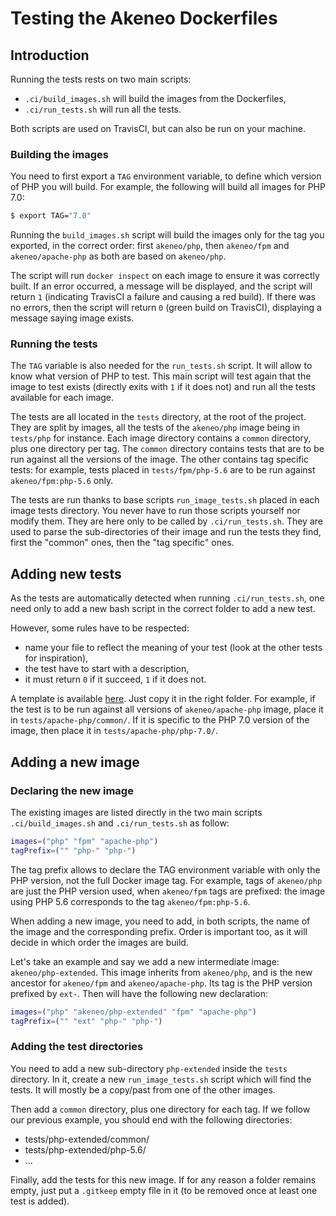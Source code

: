 # Testing the Akeneo Dockerfiles

## Introduction

Running the tests rests on two main scripts:
- `.ci/build_images.sh` will build the images from the Dockerfiles,
- `.ci/run_tests.sh` will run all the tests.

Both scripts are used on TravisCI, but can also be run on your machine.

### Building the images

You need to first export a `TAG` environment variable, to define which version of PHP you will build.
For example, the following will build all images for PHP 7.0:

```bash
$ export TAG="7.0"
```

Running the `build_images.sh` script will build the images only for the tag you exported, in the correct order:
first `akeneo/php`, then `akeneo/fpm` and `akeneo/apache-php` as both are based on `akeneo/php`.

The script will run `docker inspect` on each image to ensure it was correctly built. If an error occurred, a message
will be displayed, and the script will return `1` (indicating TravisCI a failure and causing a red build). If there
was no errors, then the script will return `0` (green build on TravisCI), displaying a message saying image exists.

### Running the tests

The `TAG` variable is also needed for the `run_tests.sh` script. It will allow to know what version of PHP to test.
This main script will test again that the image to test exists (directly exits with `1` if it does not) and run all
the tests available for each image.

The tests are all located in the `tests` directory, at the root of the project. They are split by images, all the tests
of the `akeneo/php` image being in `tests/php` for instance. Each image directory contains a `common` directory, plus
one directory per tag. The `common` directory contains tests that are to be run against all the versions of the image.
The other contains tag specific tests: for example, tests placed in `tests/fpm/php-5.6` are to be run against
`akeneo/fpm:php-5.6` only.

The tests are run thanks to base scripts `run_image_tests.sh` placed in each image tests directory. You never
have to run those scripts yourself nor modify them. They are here only to be called by `.ci/run_tests.sh`. They are
used to parse the sub-directories of their image and run the tests they find, first the "common" ones, then the "tag
specific" ones.

## Adding new tests

As the tests are automatically detected when running `.ci/run_tests.sh`, one need only to add a new bash script in the
correct folder to add a new test.

However, some rules have to be respected:
- name your file to reflect the meaning of your test (look at the other tests for inspiration),
- the test have to start with a description,
- it must return `0` if it succeed, `1` if it does not.

A template is available [here](https://github.com/akeneo/Dockerfiles/blob/master/.ci/test_template.sh). Just copy it in
the right folder. For example, if the test is to be run against all versions of `akeneo/apache-php` image, place it in
`tests/apache-php/common/`. If it is specific to the PHP 7.0 version of the image, then place it in
`tests/apache-php/php-7.0/`.

## Adding a new image

### Declaring the new image

The existing images are listed directly in the two main scripts `.ci/build_images.sh` and `.ci/run_tests.sh` as follow:

```bash
images=("php" "fpm" "apache-php")
tagPrefix=("" "php-" "php-")
```

The tag prefix allows to declare the TAG environment variable with only the PHP version, not the full Docker image tag.
For example, tags of `akeneo/php` are just the PHP version used, when `akeneo/fpm` tags are prefixed: the image using
PHP 5.6 corresponds to the tag `akeneo/fpm:php-5.6`.

When adding a new image, you need to add, in both scripts, the name of the image and the corresponding prefix. Order is
important too, as it will decide in which order the images are build.

Let's take an example and say we add a new intermediate image: `akeneo/php-extended`. This image inherits from
`akeneo/php`, and is the new ancestor for `akeneo/fpm` and `akeneo/apache-php`. Its tag is the PHP version prefixed by
`ext-`. Then will have the following new declaration:

```bash
images=("php" "akeneo/php-extended" "fpm" "apache-php")
tagPrefix=("" "ext" "php-" "php-")
```

### Adding the test directories

You need to add a new sub-directory `php-extended` inside the `tests` directory. In it, create a new
`run_image_tests.sh` script which will find the tests. It will mostly be a copy/past from one of the other images.

Then add a `common` directory, plus one directory for each tag. If we follow our previous example, you should end with
the following directories:

- tests/php-extended/common/
- tests/php-extended/php-5.6/
- ...

Finally, add the tests for this new image. If for any reason a folder remains empty, just put a `.gitkeep` empty file
in it (to be removed once at least one test is added).
